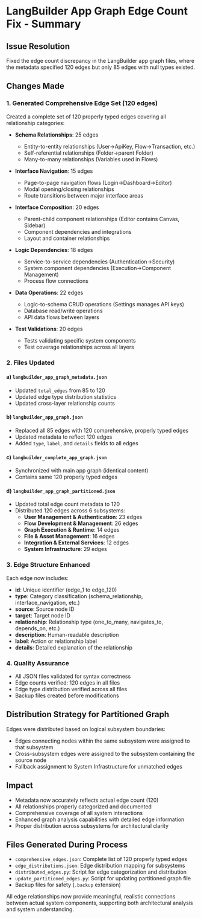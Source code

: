 # LangBuilder App Graph Edge Count Fix - Summary

## Issue Resolution
Fixed the edge count discrepancy in the LangBuilder app graph files, where the metadata specified 120 edges but only 85 edges with null types existed.

## Changes Made

### 1. Generated Comprehensive Edge Set (120 edges)
Created a complete set of 120 properly typed edges covering all relationship categories:

- **Schema Relationships**: 25 edges
  - Entity-to-entity relationships (User→ApiKey, Flow→Transaction, etc.)
  - Self-referential relationships (Folder→parent Folder)
  - Many-to-many relationships (Variables used in Flows)

- **Interface Navigation**: 15 edges
  - Page-to-page navigation flows (Login→Dashboard→Editor)
  - Modal opening/closing relationships
  - Route transitions between major interface areas

- **Interface Composition**: 20 edges
  - Parent-child component relationships (Editor contains Canvas, Sidebar)
  - Component dependencies and integrations
  - Layout and container relationships

- **Logic Dependencies**: 18 edges
  - Service-to-service dependencies (Authentication→Security)
  - System component dependencies (Execution→Component Management)
  - Process flow connections

- **Data Operations**: 22 edges
  - Logic-to-schema CRUD operations (Settings manages API keys)
  - Database read/write operations
  - API data flows between layers

- **Test Validations**: 20 edges
  - Tests validating specific system components
  - Test coverage relationships across all layers

### 2. Files Updated

#### a) `langbuilder_app_graph_metadata.json`
- Updated `total_edges` from 85 to 120
- Updated edge type distribution statistics
- Updated cross-layer relationship counts

#### b) `langbuilder_app_graph.json`
- Replaced all 85 edges with 120 comprehensive, properly typed edges
- Updated metadata to reflect 120 edges
- Added `type`, `label`, and `details` fields to all edges

#### c) `langbuilder_complete_app_graph.json`
- Synchronized with main app graph (identical content)
- Contains same 120 properly typed edges

#### d) `langbuilder_app_graph_partitioned.json`
- Updated total edge count metadata to 120
- Distributed 120 edges across 6 subsystems:
  - **User Management & Authentication**: 23 edges
  - **Flow Development & Management**: 26 edges  
  - **Graph Execution & Runtime**: 14 edges
  - **File & Asset Management**: 16 edges
  - **Integration & External Services**: 12 edges
  - **System Infrastructure**: 29 edges

### 3. Edge Structure Enhanced
Each edge now includes:
- **id**: Unique identifier (edge_1 to edge_120)
- **type**: Category classification (schema_relationship, interface_navigation, etc.)
- **source**: Source node ID
- **target**: Target node ID
- **relationship**: Relationship type (one_to_many, navigates_to, depends_on, etc.)
- **description**: Human-readable description
- **label**: Action or relationship label
- **details**: Detailed explanation of the relationship

### 4. Quality Assurance
- All JSON files validated for syntax correctness
- Edge counts verified: 120 edges in all files
- Edge type distribution verified across all files
- Backup files created before modifications

## Distribution Strategy for Partitioned Graph
Edges were distributed based on logical subsystem boundaries:
- Edges connecting nodes within the same subsystem were assigned to that subsystem
- Cross-subsystem edges were assigned to the subsystem containing the source node
- Fallback assignment to System Infrastructure for unmatched edges

## Impact
- Metadata now accurately reflects actual edge count (120)
- All relationships properly categorized and documented
- Comprehensive coverage of all system interactions
- Enhanced graph analysis capabilities with detailed edge information
- Proper distribution across subsystems for architectural clarity

## Files Generated During Process
- `comprehensive_edges.json`: Complete list of 120 properly typed edges
- `edge_distributions.json`: Edge distribution mapping for subsystems  
- `distributed_edges.py`: Script for edge categorization and distribution
- `update_partitioned_edges.py`: Script for updating partitioned graph file
- Backup files for safety (`.backup` extension)

All edge relationships now provide meaningful, realistic connections between actual system components, supporting both architectural analysis and system understanding.